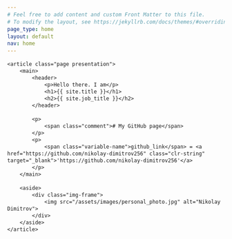 ```yaml
---
# Feel free to add content and custom Front Matter to this file.
# To modify the layout, see https://jekyllrb.com/docs/themes/#overriding-theme-defaults
page_type: home
layout: default
nav: home
---
```


<main class="site-content">

    <article class="page presentation">
        <main>
            <header>
                <p>Hello there. I am</p>
                <h1>{{ site.title }}</h1>
                <h2>{{ site.job_title }}</h2>
            </header>

            <p>
                <span class="comment"># My GitHub page</span>
            </p>
            <p>
                <span class="variable-name">github_link</span> = <a href="https://github.com/nikolay-dimitrov256" class="clr-string" target="_blank">'https://github.com/nikolay-dimitrov256'</a>
            </p>
        </main>
        
        <aside>
            <div class="img-frame">
                <img src="/assets/images/personal_photo.jpg" alt="Nikolay Dimitrov">
            </div>
        </aside>
    </article>

</main>